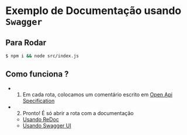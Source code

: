 # Exemplo de Documentação usando `Swagger`

## Para Rodar

```bash
$ npm i && node src/index.js
```

## Como funciona ?

- 1) Em cada rota, colocamos um comentário escrito em [Open Api Specification](https://www.openapis.org/)
- 2) Pronto! É só abrir a rota com a documentação
  - [Usando ReDoc](http://localhost:3000/docs)
  - [Usando Swagger UI](http://localhost:3000/docs2)
